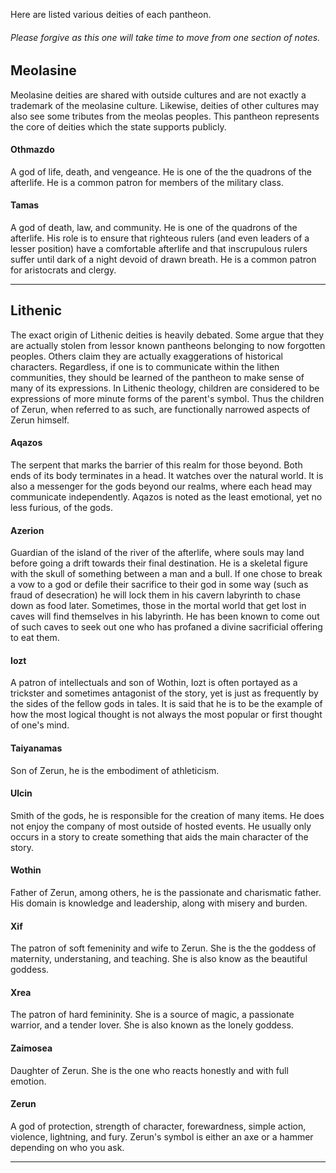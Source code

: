 Here are listed various deities of each pantheon.

###### Please forgive as this one will take time to move from one section of notes.

## Meolasine
Meolasine deities are shared with outside cultures and are not exactly a trademark of the meolasine culture. Likewise, deities of other cultures may also see some tributes from the meolas peoples. This pantheon represents the core of deities which the state supports publicly.

#### Othmazdo
A god of life, death, and vengeance. He is one of the the quadrons of the afterlife. He is a common patron for members of the military class.

#### Tamas
A god of death, law, and community. He is one of the quadrons of the afterlife. His role is to ensure that righteous rulers (and even leaders of a lesser position) have a comfortable afterlife and that inscrupulous rulers suffer until dark of a night devoid of drawn breath. He is a common patron for aristocrats and clergy.

-----

## Lithenic
The exact origin of Lithenic deities is heavily debated. Some argue that they are actually stolen from lessor known pantheons belonging to now forgotten peoples. Others claim they are actually exaggerations of historical characters. Regardless, if one is to communicate within the lithen communities, they should be learned of the pantheon to make sense of many of its expressions. In Lithenic theology, children are considered to be expressions of more minute forms of the parent's symbol. Thus the children of Zerun, when referred to as such, are functionally narrowed aspects of Zerun himself.

#### Aqazos
The serpent that marks the barrier of this realm for those beyond. Both ends of its body terminates in a head. It watches over the natural world. It is also a messenger for the gods beyond our realms, where each head may communicate independently. Aqazos is noted as the least emotional, yet no less furious, of the gods.

#### Azerion
Guardian of the island of the river of the afterlife, where souls may land before going a drift towards their final destination. He is a skeletal figure with the skull of something between a man and a bull. If one chose to break a vow to a god or defile their sacrifice to their god in some way (such as fraud of desecration) he will lock them in his cavern labyrinth to chase down as food later.
Sometimes, those in the mortal world that get lost in caves will find themselves in his labyrinth. He has been known to come out of such caves to seek out one who has profaned a divine sacrificial offering to eat them.

#### Iozt
A patron of intellectuals and son of Wothin, Iozt is often portayed as a trickster and sometimes antagonist of the story, yet is just as frequently by the sides of the fellow gods in tales. It is said that he is to be the example of how the most logical thought is not always the most popular or first thought of one's mind.

#### Taiyanamas
Son of Zerun, he is the embodiment of athleticism.

#### Ulcin
Smith of the gods, he is responsible for the creation of many items. He does not enjoy the company of most outside of hosted events. He usually only occurs in a story to create something that aids the main character of the story.

#### Wothin
Father of Zerun, among others, he is the passionate and charismatic father. His domain is knowledge and leadership, along with misery and burden.

#### Xif
The patron of soft femeninity and wife to Zerun. She is the the goddess of maternity, understaning, and teaching. She is also know as the beautiful goddess.

#### Xrea
The patron of hard femininity. She is a source of magic, a passionate warrior, and a tender lover. She is also known as the lonely goddess.

#### Zaimosea
Daughter of Zerun. She is the one who reacts honestly and with full emotion.

#### Zerun
A god of protection, strength of character, forewardness, simple action, violence, lightning, and fury. Zerun's symbol is either an axe or a hammer depending on who you ask.

-----

